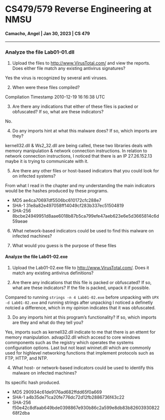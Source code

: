 # CS479/579 Reverse Engineering at NMSU
#### Camacho, Angel | Jan 30, 2023 | CS 479
---
### Analyze the file Lab01-01.dll

1. Upload the files to http://www.VirusTotal.com/ and view the reports. Does either file match any existing antivirus signatures?

Yes the virus is recognized by several anti viruses.

2. When were these files compiled?

Compilation Timestamp 2010-12-19 16:16:38 UTC

3. Are there any indications that either of these files is packed or obfuscated? If so, what are these indicators?

No.

4. Do any imports hint at what this malware does? If so, which imports are they?

kernell32.dll & Ws2_32.dll are being called, these two libraries deals with memory manipulation & network connection instructions. In relation to network connection instructions, I noticed that there is an IP 27.26.152.13 maybe it is trying to communicate with it.


5. Are there any other files or host-based indicators that you could look for on infected systems?

From what I read in the chapter and my understanding the main indicators would be the hashes produced by these programs.
- MD5 ae4ca70697df5506bc610172cfc288e7
- SHA-1 31e8a82e497058ff14049cf283b337ec51504819
- SHA-256 8bcbe24949951d8aae6018b87b5ca799efe47aeb623e6e5d3665814c6d59aeae 

6. What network-based indicators could be used to find this malware on infected machines?

7. What would you guess is the purpose of these files

#### Analyze the file Lab01-02.exe

1. Upload the Lab01-02.exe file to http://www.VirusTotal.com/. Does it match any existing antivirus definitions?

2. Are there any indications that this file is packed or obfuscated? If so,
what are these indicators? If the file is packed, unpack it if possible.

Compared to running ```strings -n 4 Lab01-02.exe``` before unpacking with ```UPX -d Lab01-02.exe``` and running strings after unpacking I noticed a definetly notcied a difference, which in my opinion indicates that it was obfuscated. 

3. Do any imports hint at this program’s functionality? If so, which imports are they and what do they tell you?

Yes, imports such as kernell32.dll indicate to me that there is an ettemt for memory manipulation. advapi32.dll which accesd to core windows commponents such as the registry which operates the systems configuration options. Last but not least wininet.dll which are commonly used for highlevel networking functions that implement protocols such as FTP, HTTP, and NTP.


4. What host- or network-based indicators could be used to identify this malware on infected machines?

Its specific hash produced.
- MD5 290934c61de9176ad682ffdd65f0a669
- SHA-1 a4b35de71ca20fe776dc72d12fb2886736f43c22
- SHA-256 f50e42c8dfaab649bde0398867e930b86c2a599e8db83b8260393082268f2dba